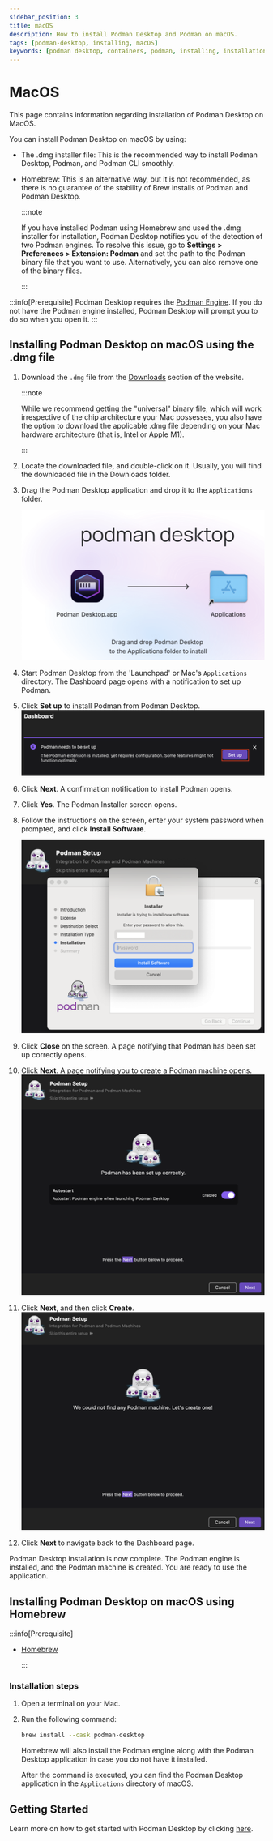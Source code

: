 ```yaml
---
sidebar_position: 3
title: macOS
description: How to install Podman Desktop and Podman on macOS.
tags: [podman-desktop, installing, macOS]
keywords: [podman desktop, containers, podman, installing, installation, macOS]
---
```


# MacOS

This page contains information regarding installation of Podman Desktop on MacOS.

You can install Podman Desktop on macOS by using:

- The .dmg installer file: This is the recommended way to install Podman Desktop, Podman, and Podman CLI smoothly.
- Homebrew: This is an alternative way, but it is not recommended, as there is no guarantee of the stability of Brew installs of Podman and Podman Desktop.

  :::note

  If you have installed Podman using Homebrew and used the .dmg installer for installation, Podman Desktop notifies you of the detection of two Podman engines. To resolve this issue, go to **Settings > Preferences > Extension: Podman** and set the path to the Podman binary file that you want to use. Alternatively, you can also remove one of the binary files.

  :::

:::info[Prerequisite]
Podman Desktop requires the [Podman Engine](https://docs.podman.io/en/latest/index.html). If you do not have the Podman engine installed, Podman Desktop will prompt you to do so when you open it.
:::

## Installing Podman Desktop on macOS using the .dmg file

1. Download the `.dmg` file from the [Downloads](/downloads/macos) section of the website.

   :::note

   While we recommend getting the "universal" binary file, which will work irrespective of the chip architecture your Mac possesses, you also have the option to download the applicable .dmg file depending on your Mac hardware architecture (that is, Intel or Apple M1).

   :::

1. Locate the downloaded file, and double-click on it. Usually, you will find the downloaded file in the Downloads folder.

1. Drag the Podman Desktop application and drop it to the `Applications` folder.

   ![drag and drop the Podman Desktop application](img/click-and-drag.png)

1. Start Podman Desktop from the 'Launchpad' or Mac's `Applications` directory. The Dashboard page opens with a notification to set up Podman.

1. Click **Set up** to install Podman from Podman Desktop.
   ![set up button](img/podman-set-up-button.png)

1. Click **Next**. A confirmation notification to install Podman opens.
1. Click **Yes**. The Podman Installer screen opens.
1. Follow the instructions on the screen, enter your system password when prompted, and click **Install Software**.

   ![system password to install Podman](img/system-password.png)

1. Click **Close** on the screen. A page notifying that Podman has been set up correctly opens.
1. Click **Next**. A page notifying you to create a Podman machine opens.
   ![podman installed correctly notification](img/podman-installed-successfully.png)
1. Click **Next**, and then click **Create**.
   ![notification to create a podman machine](img/notification-to-create-podman-machine.png)
1. Click **Next** to navigate back to the Dashboard page.

Podman Desktop installation is now complete. The Podman engine is installed, and the Podman machine is created. You are ready to use the application.

## Installing Podman Desktop on macOS using Homebrew

:::info[Prerequisite]

- [Homebrew](https://brew.sh/)

  :::

### Installation steps

1. Open a terminal on your Mac.
2. Run the following command:

   ```sh
   brew install --cask podman-desktop
   ```

   Homebrew will also install the Podman engine along with the Podman Desktop application in case you do not have it installed.

   After the command is executed, you can find the Podman Desktop application in the `Applications` directory of macOS.

## Getting Started

Learn more on how to get started with Podman Desktop by clicking [here](/docs/containers).
